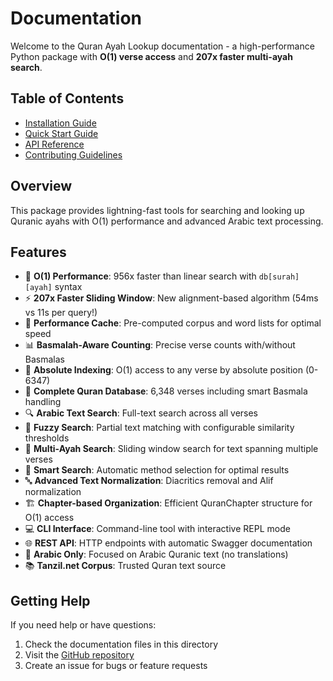 # Documentation

Welcome to the Quran Ayah Lookup documentation - a high-performance Python package with **O(1) verse access** and **207x faster multi-ayah search**.

## Table of Contents

- [Installation Guide](installation.md)
- [Quick Start Guide](quickstart.md)
- [API Reference](api.md)
- [Contributing Guidelines](../CONTRIBUTING.md)

## Overview

This package provides lightning-fast tools for searching and looking up Quranic ayahs with O(1) performance and advanced Arabic text processing.

## Features

- 🚀 **O(1) Performance**: 956x faster than linear search with `db[surah][ayah]` syntax
- ⚡ **207x Faster Sliding Window**: New alignment-based algorithm (54ms vs 11s per query!)
- 💾 **Performance Cache**: Pre-computed corpus and word lists for optimal speed
- 📊 **Basmalah-Aware Counting**: Precise verse counts with/without Basmalas
- 🎯 **Absolute Indexing**: O(1) access to any verse by absolute position (0-6347)
- 📖 **Complete Quran Database**: 6,348 verses including smart Basmala handling
- 🔍 **Arabic Text Search**: Full-text search across all verses
- 🎯 **Fuzzy Search**: Partial text matching with configurable similarity thresholds
- 🔄 **Multi-Ayah Search**: Sliding window search for text spanning multiple verses
- 🧠 **Smart Search**: Automatic method selection for optimal results
- 🔤 **Advanced Text Normalization**: Diacritics removal and Alif normalization
- 🏗️ **Chapter-based Organization**: Efficient QuranChapter structure for O(1) access
- 💻 **CLI Interface**: Command-line tool with interactive REPL mode
- 🌐 **REST API**: HTTP endpoints with automatic Swagger documentation
- 🕌 **Arabic Only**: Focused on Arabic Quranic text (no translations)
- 📚 **Tanzil.net Corpus**: Trusted Quran text source

## Getting Help

If you need help or have questions:

1. Check the documentation files in this directory
2. Visit the [GitHub repository](https://github.com/sayedmahmoud266/quran-ayah-lookup)
3. Create an issue for bugs or feature requests
